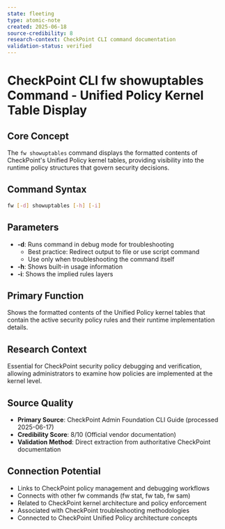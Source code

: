 ```yaml
---
state: fleeting
type: atomic-note
created: 2025-06-18
source-credibility: 8
research-context: CheckPoint CLI command documentation
validation-status: verified
---
```


# CheckPoint CLI fw showuptables Command - Unified Policy Kernel Table Display

## Core Concept
The `fw showuptables` command displays the formatted contents of CheckPoint's Unified Policy kernel tables, providing visibility into the runtime policy structures that govern security decisions.

## Command Syntax
```bash
fw [-d] showuptables [-h] [-i]
```

## Parameters
- **-d**: Runs command in debug mode for troubleshooting
  - Best practice: Redirect output to file or use script command
  - Use only when troubleshooting the command itself
- **-h**: Shows built-in usage information
- **-i**: Shows the implied rules layers

## Primary Function
Shows the formatted contents of the Unified Policy kernel tables that contain the active security policy rules and their runtime implementation details.

## Research Context
Essential for CheckPoint security policy debugging and verification, allowing administrators to examine how policies are implemented at the kernel level.

## Source Quality
- **Primary Source**: CheckPoint Admin Foundation CLI Guide (processed 2025-06-17)
- **Credibility Score**: 8/10 (Official vendor documentation)
- **Validation Method**: Direct extraction from authoritative CheckPoint documentation

## Connection Potential
- Links to CheckPoint policy management and debugging workflows
- Connects with other fw commands (fw stat, fw tab, fw sam)
- Related to CheckPoint kernel architecture and policy enforcement
- Associated with CheckPoint troubleshooting methodologies
- Connected to CheckPoint Unified Policy architecture concepts